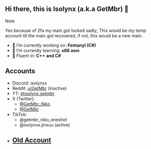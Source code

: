## Hi there, this is Isolynx (a.k.a GetMbr) 👋

> [!NOTE]
> Yes because of 2fa my main got locked sadly;
> This would be my temp account till the main got recovered,
> if not, this would be a new main.

- 🔭 I’m currently working on: **Fentanyl (C#)** 
- 🌱 I’m currently learning: **x86 asm**
- 🙌 Fluent in: **C++ and C#**

## Accounts
- Discord: isolynxx
- Reddit: [u/GetMbr](https://reddit.com/u/GetMbr) (inactive)
- YT: [@isolynx.getmbr](https://youtube.com/@getmbr.isolynx)
- X (Twitter):
   - [@GetMbr_Niko](https://x.com/@GetMbr_Niko)
   - [@GetMbr](https://x.com/@GetMbr)
- TikTok:
   - @getmbr_niko_oneshot
   - @isolynxx.jinxuu (active)
- ## [Old Account](github.com/GetMbr)
  
